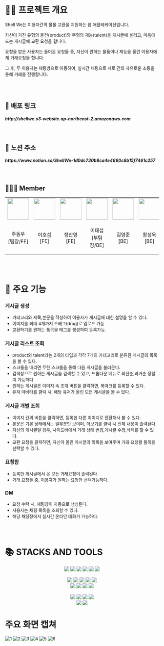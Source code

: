 
# 👨‍💻 프로젝트 개요

Shell We는 이용자간의 물물 교환을 지원하는 웹 애플레케이션입니다. 

자신이 가진 유형의 물건(product)와 무형의 재능(talent)을 게시글에 올리고, 마음에 드는 게시글에 교환 요청을 합니다.

요청을 받은 사용자는 들어온 요청들 중, 자신이 원하는 물품이나 재능을 올린 이용자에게 거래요청을 합니다.

그 후, 두 이용자는 채팅방으로 이동하여, 실시간 채팅으로 서로 간의 자유로운 소통을 통해 거래를 진행합니다.

<br>
<br>

## 🔗 배포 링크
<h5>http://shellwe.s3-website.ap-northeast-2.amazonaws.com</h5>
<br>

## 🔗 노션 주소
<h5>https://www.notion.so/ShellWe-1d0dc730b8ca4e4880c8b15f7461c257</h5>
<br>


## 🧑🏻‍💻 Member

<table>
<tbody>
    <tr>
        <td>
            <a href="https://github.com/DongwooJoo">
                <img src="https://github.com/DongwooJoo.png" width="70px" />
            </a>
        </td>
        <td>
            <a href="https://github.com/lhs9602">
                <img src="https://github.com/lhs9602.png" width="70px" />
            </a>
        </td>
        <td>
            <a href="https://github.com/Jeongchanyeong">
                <img src="https://github.com/Jeongchanyeong.png" width="70px" />
            </a>
        </td>
        <td>
            <a href="https://github.com/Mason3144">
                <img src="https://github.com/Mason3144.png" width="70px" />
            </a>
        </td>
        <td>
            <a href="https://github.com/Cishcash8725">
                <img src="https://github.com/Cishcash8725.png" width="70px" />
            </a>
        </td>
        <td>
            <a href="https://github.com/tjddnr7760">
                <img src="https://github.com/tjddnr7760.png" width="70px" />
            </a>
        </td>
    </tr>
    <tr>
        <td><p align="center">주동우<br>[팀장/FE]</p></td>
        <td><p align="center">이호섭<br>[FE]</p></td>
        <td><p align="center">정찬영<br>[FE]</p></td>
        <td><p align="center">이태섭<br>[부팀장/BE]</p></td>
        <td><p align="center">김영준<br>[BE]</p></td>
        <td><p align="center">황성욱<br>[BE]</p></td>
    </tr>
</tbody>
</table>
<br>
<br>

# 📌 주요 기능

### 게시글 생성
- 카테고리와 제목,본문을 작성하여 이용자가 게시글에 대한 설명을 할 수 있다.
- 이미지를 최대 4개까지 드래그(drag)로 업로드 가능
- 교환하기를 원하는 품목을 태그를 생성하여 등록가능.

### 게시글 리스트 조회
- product와 talent라는 2개의 타입과 각각 7개의 카테고리로 분류된 게시글의 목록을 볼 수 있다.
- 스크롤을 내리면 무한 스크롤을 통해 다음 게시글을 불러온다.
- 검색창으로 원하는 게시글을 검색할 수 있고, 드롭다운 메뉴로 최신순,과거순 정렬이 가능하다.
- 원하는 게시글은 이미지 속 조개 버튼을 클릭하면, 북마크를 등록할 수 있다.
- 유저 아바타를 클릭 시, 해당 유저가 올린 모든 게시글을 볼 수 있다.

### 게시글 개별 조회
- 이미지 칸의 버튼을 클릭하면, 등록한 다른 이미지로 전환해서 볼 수 있다.
- 본문은 기본 상태에서는 일부분만 보이며, 더보기를 클릭 시 전체 내용이 출력된다.
- 자신의 게시글일 경우, 사이드바에서 거래 상태 변경,게시글 수정,삭제를 할 수 있다.
- 교환 요청을 클릭하면, 자신이 올린 게시글의 목록을 보여주며 거래 요청할 품목을 선택할 수 있다.

### 요청함
- 등록한 게시글에서 온 모든 거래요청이 출력된다.
- 거래 요청들 중, 이용자가 원하는 요청만 선택가능하다.

### DM
- 요청 수락 시, 채팅창이 자동으로 생성된다.
- 사용자는 채팅 목록을 조회할 수 있다.
- 해당 채팅창에서 실시간 온라인 대화가 가능하다.
<br>
<br>

# 📚 STACKS AND TOOLS

<div align=center>
<img src="https://img.shields.io/badge/Javascript-F7DF1E?style=for-the-badge&logo=javascript&logoColor=black">
<img src="https://img.shields.io/badge/Typescript-3178C6?style=for-the-badge&logo=typescript&logoColor=black">
<img src="https://img.shields.io/badge/React-61DAFB?style=for-the-badge&logo=react&logoColor=black">
<img src="https://img.shields.io/badge/react query-FF4154?style=for-the-badge&logo=react query&logoColor=black">
<img src="https://img.shields.io/badge/styledComponent-DB7093?style=for-the-badge&logo=styled-components&logoColor=black">
<img src="https://img.shields.io/badge/Recoil-3578E5?style=for-the-badge&logo=recoil&logoColor=black">
</div>
<br>
<div align=center>
<img src="https://img.shields.io/badge/spring-6DB33F?style=for-the-badge&logo=spring&logoColor=white">
<img src="https://img.shields.io/badge/spring boot-6DB33F?style=for-the-badge&logo=spring-boot&logoColor=white">
<img src="https://img.shields.io/badge/spring security-6DB33F?style=for-the-badge&logo=spring-security&logoColor=white">
<img src="https://img.shields.io/badge/spring Websocket-6DB33F?style=for-the-badge&logo=spring Websocket&logoColor=white">
<img src="https://img.shields.io/badge/spring data jpa-6DB33F?style=for-the-badge&logo=spring data jpa&logoColor=white">
<br>
<img src="https://img.shields.io/badge/Mysql-232F3E?style=for-the-badge&logo=mysql&logoColor=white"> 
<img src="https://img.shields.io/badge/amazonaws-232F3E?style=for-the-badge&logo=amazonaws&logoColor=white"> 
<img src="https://img.shields.io/badge/aws s3-569A31?style=for-the-badge&logo=amazons3&logoColor=white">
<img src="https://img.shields.io/badge/aws ec2-FF9900?style=for-the-badge&logo=amazonec2&logoColor=white">
</div>
<br>
<div align=center>
<img src="https://img.shields.io/badge/github-181717?style=for-the-badge&logo=github&logoColor=white">
  <img src="https://img.shields.io/badge/git-F05032?style=for-the-badge&logo=git&logoColor=white">
  <img src="https://img.shields.io/badge/Github Actions-F05032?style=for-the-badge&logo=git&logoColor=white">
<img src="https://img.shields.io/badge/ubuntu-E95420?style=for-the-badge&logo=ubuntu&logoColor=white">
<br>
<img src="https://img.shields.io/badge/notion-000000?style=for-the-badge&logo=notion&logoColor=white">
<img src="https://img.shields.io/badge/discord-5865F2?style=for-the-badge&logo=discord&logoColor=white">
</div>

# 주요 화면 캡쳐
![1](https://github.com/codestates-seb/ShellWe/assets/34961388/185cd25c-55d4-451d-9d7b-be2c226f5c29)
![2](https://github.com/codestates-seb/ShellWe/assets/34961388/9163e03a-2ece-408c-9cfc-9cc51a07e0f7)
![3](https://github.com/codestates-seb/ShellWe/assets/34961388/a428af11-3f04-46df-b9f9-1409fc8fd215)
![4](https://github.com/codestates-seb/ShellWe/assets/34961388/b9fc3ad6-c54f-44c1-8d18-3cf9ef5206e1)
![5](https://github.com/codestates-seb/ShellWe/assets/34961388/eb04aeca-3bb2-420b-8db9-9f93667984dc)
![6](https://github.com/codestates-seb/ShellWe/assets/34961388/e5a8a857-830c-4cbf-9cbd-3d649b6a7808)


